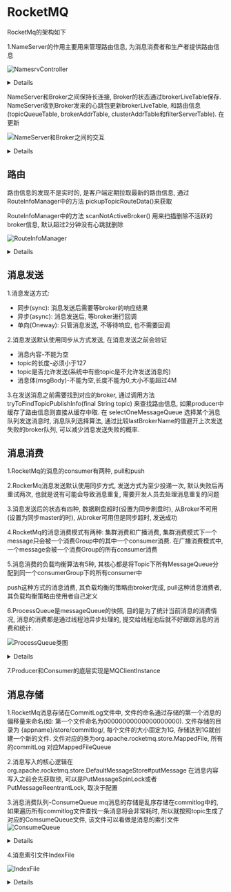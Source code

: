 # RocketMQ

RocketMq的架构如下

1.NameServer的作用主要用来管理路由信息, 为消息消费者和生产者提供路由信息

![NamesrvController](http://www.plantuml.com/plantuml/png/ZPBDRi8m48JlVWgBOzI81oYAw8-gLeLABQZt9Ta4YusDrkjSghvxWzrKb0Z1SMT6tqwycNi1bj2IMXiXr9CtQD5pz-2ii2D2dYXL4dYlHywNocjZWVJhPo_Mfbc2XGPPxxf_yn3xS47mnTPkoF69eBw7NQVHVfLEa6VmsoNiPojXOvjffiNjJQcpwOrU62-pzu017q6WA98LXJLi2CypDknso8SFZA3xE4R8htLNLNo1KLBmSWHPePnPK1H3-0zxUw5RJ1vrMvWkFa_gb-O8kfeJ7okPHUy-6HBalZHto8UEkevA4XAwlyxe7z1PpgRPIZuwcPgZhK9BFm00)

<details>
@startuml
Title "NamesrvController"

class NamesrvController{
-final KVConfigManager kvConfigManager
-final RouteInfoManager routeInfoManager
}

class RouteInfoManager{
- final HashMap<String/* topic */, List<QueueData>> topicQueueTable
- final HashMap<String/* brokerName */, BrokerData> brokerAddrTable
- final HashMap<String/* clusterName */, Set<String/* brokerName */>> clusterAddrTable;
- final HashMap<String/* brokerAddr */, BrokerLiveInfo> brokerLiveTable
- final HashMap<String/* brokerAddr */, List<String>/* Filter Server */> filterServerTable
}

NamesrvController *-right- RouteInfoManager
@enduml
</details>

NameServer和Broker之间保持长连接, Broker的状态通过brokerLiveTable保存. NameServer收到Broker发来的心跳包更新brokerLiveTable, 和路由信息(topicQueueTable, brokerAddrTable, clusterAddrTable和filterServerTable). 在更新

![NameServer和Broker之间的交互](http://www.plantuml.com/plantuml/png/SoWkIImgAStDuT9mAihFJYtILD1DoI_FqxLJqF1Bp4qDJYqg0mbQAJnRtsziKFnqtQndqxSzxP_uig7nwVxc5zitSt5f11JbfvGcuzCxV-cBzOjUR5__VCh69_iNFcjSpyMLbr-Igf2JcbQYa9-6efuBQDEpDGkVJTdsj6C3n8uNongvditUycpQXfp4ufBGWfJ4ajIGpDnKeEDp2tGKk9vFMV5ixjBdkxSywrgI1FQ6JsPPQaXYKaugLsfUYWB8BYu780leKG00)

<details>
@startuml
(Broker) -down-> (NameServer) : 每30s定时发送心跳

(Producer) -down-> (NameServer) : 查询路由信息

note left of (NameServer)
每次收到心跳要
更新lastUpdateTimestamp, 
用来维护brokerLiveTable
end note
@enduml
</details>

## 路由

路由信息的发现不是实时的, 是客户端定期拉取最新的路由信息, 通过RouteInfoManager中的方法 pickupTopicRouteData()来获取

RouteInfoManager中的方法 scanNotActiveBroker() 用来扫描删除不活跃的broker信息, 默认超过2分钟没有心跳就删除

![RouteInfoManager](http://www.plantuml.com/plantuml/png/LOqn3i8m34Ltdy9ZgrwY81O6680BMAbRMGrsvJXT47Sdi37-__JqnXBaKPyPKgPIy6Or-AopNKWNTdp1i9jCM1BfrUAGGdO-kgtiNG_3mpP9F-T4GTZ6MhV_ivj5AUCzN7J1-B8UtZ2oJYtx0G00)

<details>
@startuml
class RouteInfoManger {
+void scanNotActiveBroker()
+TopicRouteData pickupTopicRouteData(final String topic)
}
@enduml
</details>

## 消息发送

1.消息发送方式: 
* 同步(sync): 消息发送后需要等broker的响应结果
* 异步(async): 消息发送后, 等broker进行回调
* 单向(Oneway): 只管消息发送, 不等待响应, 也不需要回调

2.消息发送默认使用同步从方式发送, 在消息发送之前会验证
* 消息内容-不能为空
* topic的长度-必须小于127
* topic是否允许发送(系统中有些topic是不允许发送消息的)
* 消息体(msgBody)-不能为空,长度不能为0,大小不能超过4M

3.在发送消息之前需要找到对应的broker, 通过调用方法 tryToFindTopicPublishInfo(final String topic) 来查找路由信息, 
如果producer中缓存了路由信息则直接从缓存中取. 在 selectOneMessageQueue 选择某个消息队列发送消息时, 消息队列选择算法,
通过比较lastBrokerName的值避开上次发送失败的broker队列, 可以减少消息发送失败的概率.




## 消息消费

1.RocketMq的消息的consumer有两种, pull和push

2.RockerMq消息发送默认使用同步方式, 发送方式为至少投递一次, 默认失败后再重试两次, 也就是说有可能会导致消息重复, 需要开发人员去处理消息重复的问题

3.消息发送后的状态有四种, 数据刷盘超时(设置为同步刷盘时), 从Broker不可用(设置为同步master的时), 从broker可用但是同步超时, 发送成功

4.RocketMq的消息消费模式有两种: 集群消费和广播消费, 集群消费模式下一个message只会被一个消费Group中的其中一个consumer消费. 在广播消费模式中,一个message会被一个消费Group的所有consumer消费

5.消息消费的负载均衡算法有5种, 其核心都是将Topic下所有MessageQueue分配到同一个consumerGroup下的所有consumer中

  push这种方式的消息消费, 其负载均衡的策略由broker完成, pull这种消息消费者, 其负载均衡策略由使用者自己定义
  
6.ProcessQueue是messageQueue的快照, 目的是为了统计当前消息的消费情况, 消息的消费都是通过线程池异步处理的, 提交给线程池后就不好跟踪消息的消费和统计.

![ProcessQueue类图](http://www.plantuml.com/plantuml/png/SoWkIImgAStDuU8AoIp9ILLG2YZAJqujBWuiJIrDVRvnzzFP-vIuk99p4ekB5P2bi8bLS-ag51HbbYMMf2e4fIQcX1TbbgJwv2TdA-G0YP2Yr5JVn085MuMyr7AWV6fUIL5YNWcAGWrD92EW6cnyylFITHHyWROafgUwLfJOAUGMfqCbkMgv75BpKe0U0000)

<details>
@startuml
Title "ProcessQueue类图"

class ProcessQueue

class ProcessQueue{
- private ReadWriteLock lockTreeMap = new ReentrantReadWriteLock()
- private TreeMap<Long, MessageExt> msgTreeMap
}
@enduml
</details>

7.Producer和Consumer的底层实现是MQClientInstance 
  
## 消息存储

1.RocketMq消息存储在CommitLog文件中, 文件的命名通过存储的第一个消息的偏移量来命名(如: 第一个文件命名为00000000000000000000). 文件存储的目录为 {appname}/store/commitlog/,
  每个文件的大小固定为1G, 存储达到1G就创建一个新的文件. 文件对应的类为org.apache.rocketmq.store.MappedFile, 所有的commitLog 对应MappedFileQueue

2.消息写入的核心逻辑在org.apache.rocketmq.store.DefaultMessageStore#putMessage
  在消息内容写入之前会先获取锁, 可以是PutMessageSpinLock或者PutMessageReentrantLock, 取决于配置
  
3.消息消费队列-ConsumeQueue
  mq消息的存储是乱序存储在commitlog中的, 如果遍历所有commitlog文件查找一条消息将会非常耗时, 所以就按照topic生成了对应的ComsumeQueue文件, 该文件可以看做是消息的索引文件
  ![ConsumeQueue](http://www.plantuml.com/plantuml/png/SoWkIImgAStDuKhEIImkLd3EpoikpKqDB4qjJQtcKW22dFoyT8Nqr1B_jBJYr1BFFB2KKsL8PcwgHbfcNc8EH4K9a0yqAxT0qrfVN-5bmwmN-zkVRUjurhZ-wTePJvjMF9k-xUNqBS_cBuK8FkzS-Nn2szF6_kVBTxzix-UgvN98pKi1kWC0)

<details>
@startuml
class IndexFile{
    boolean putKey(final String key, final long phyOffset, final long storeTimestamp);//插入索引记录
    
    void selectPhyOffset(final List<Long> phyOffsets, final String key, final int maxNum,
        final long begin, final long end, boolean lock);//通过索引key(=topic#消息key)查找消息
}
@enduml
</details>

4.消息索引文件IndexFile
  
![IndexFile](http://www.plantuml.com/plantuml/png/SoWkIImgAStDuKhEIImkLl3CIqcjSClCIQtcKW22fFpydDJ4F8M2qXBlr4gDjCoyn1o5u9AYpBnqXUpKIXq5Y4XEFf1Va57fdvPMd5g28bfSab-K6fAPcmgqABT0qrfV_rd_fAUjIvzlMVHqpzGNwpOytJiLR1MOAClFJ54eJir9JIu9W1a7jTKdixZ4nWTef1t2fc8T1LnEoimhKSXDhF0hpTNXKe00P6SbfQPdvg4uD3KlHGVcNw18SZR8hIyRPhtOtmvnAz1m3TkI_8BCPELdspgUDQu72cW-cx_qMUS-29-hbii1Q0emC040)
 
<details>
@startuml
class ConsumeQueue{
    long getOffsetInQueueByTime(final long timestamp);// 通过消息存储时间查消息物理偏移量
}
@enduml
</details>  
  

